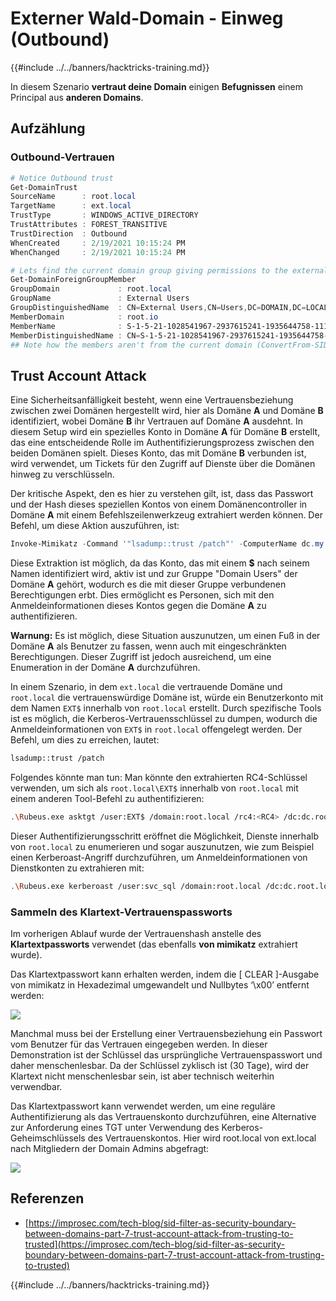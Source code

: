 # Externer Wald-Domain - Einweg (Outbound)

{{#include ../../banners/hacktricks-training.md}}

In diesem Szenario **vertraut deine Domain** einigen **Befugnissen** einem Principal aus **anderen Domains**.

## Aufzählung

### Outbound-Vertrauen
```powershell
# Notice Outbound trust
Get-DomainTrust
SourceName      : root.local
TargetName      : ext.local
TrustType       : WINDOWS_ACTIVE_DIRECTORY
TrustAttributes : FOREST_TRANSITIVE
TrustDirection  : Outbound
WhenCreated     : 2/19/2021 10:15:24 PM
WhenChanged     : 2/19/2021 10:15:24 PM

# Lets find the current domain group giving permissions to the external domain
Get-DomainForeignGroupMember
GroupDomain             : root.local
GroupName               : External Users
GroupDistinguishedName  : CN=External Users,CN=Users,DC=DOMAIN,DC=LOCAL
MemberDomain            : root.io
MemberName              : S-1-5-21-1028541967-2937615241-1935644758-1115
MemberDistinguishedName : CN=S-1-5-21-1028541967-2937615241-1935644758-1115,CN=ForeignSecurityPrincipals,DC=DOMAIN,DC=LOCAL
## Note how the members aren't from the current domain (ConvertFrom-SID won't work)
```
## Trust Account Attack

Eine Sicherheitsanfälligkeit besteht, wenn eine Vertrauensbeziehung zwischen zwei Domänen hergestellt wird, hier als Domäne **A** und Domäne **B** identifiziert, wobei Domäne **B** ihr Vertrauen auf Domäne **A** ausdehnt. In diesem Setup wird ein spezielles Konto in Domäne **A** für Domäne **B** erstellt, das eine entscheidende Rolle im Authentifizierungsprozess zwischen den beiden Domänen spielt. Dieses Konto, das mit Domäne **B** verbunden ist, wird verwendet, um Tickets für den Zugriff auf Dienste über die Domänen hinweg zu verschlüsseln.

Der kritische Aspekt, den es hier zu verstehen gilt, ist, dass das Passwort und der Hash dieses speziellen Kontos von einem Domänencontroller in Domäne **A** mit einem Befehlszeilenwerkzeug extrahiert werden können. Der Befehl, um diese Aktion auszuführen, ist:
```powershell
Invoke-Mimikatz -Command '"lsadump::trust /patch"' -ComputerName dc.my.domain.local
```
Diese Extraktion ist möglich, da das Konto, das mit einem **$** nach seinem Namen identifiziert wird, aktiv ist und zur Gruppe "Domain Users" der Domäne **A** gehört, wodurch es die mit dieser Gruppe verbundenen Berechtigungen erbt. Dies ermöglicht es Personen, sich mit den Anmeldeinformationen dieses Kontos gegen die Domäne **A** zu authentifizieren.

**Warnung:** Es ist möglich, diese Situation auszunutzen, um einen Fuß in der Domäne **A** als Benutzer zu fassen, wenn auch mit eingeschränkten Berechtigungen. Dieser Zugriff ist jedoch ausreichend, um eine Enumeration in der Domäne **A** durchzuführen.

In einem Szenario, in dem `ext.local` die vertrauende Domäne und `root.local` die vertrauenswürdige Domäne ist, würde ein Benutzerkonto mit dem Namen `EXT$` innerhalb von `root.local` erstellt. Durch spezifische Tools ist es möglich, die Kerberos-Vertrauensschlüssel zu dumpen, wodurch die Anmeldeinformationen von `EXT$` in `root.local` offengelegt werden. Der Befehl, um dies zu erreichen, lautet:
```bash
lsadump::trust /patch
```
Folgendes könnte man tun: Man könnte den extrahierten RC4-Schlüssel verwenden, um sich als `root.local\EXT$` innerhalb von `root.local` mit einem anderen Tool-Befehl zu authentifizieren:
```bash
.\Rubeus.exe asktgt /user:EXT$ /domain:root.local /rc4:<RC4> /dc:dc.root.local /ptt
```
Dieser Authentifizierungsschritt eröffnet die Möglichkeit, Dienste innerhalb von `root.local` zu enumerieren und sogar auszunutzen, wie zum Beispiel einen Kerberoast-Angriff durchzuführen, um Anmeldeinformationen von Dienstkonten zu extrahieren mit:
```bash
.\Rubeus.exe kerberoast /user:svc_sql /domain:root.local /dc:dc.root.local
```
### Sammeln des Klartext-Vertrauenspassworts

Im vorherigen Ablauf wurde der Vertrauenshash anstelle des **Klartextpassworts** verwendet (das ebenfalls **von mimikatz** extrahiert wurde).

Das Klartextpasswort kann erhalten werden, indem die \[ CLEAR ]-Ausgabe von mimikatz in Hexadezimal umgewandelt und Nullbytes ‘\x00’ entfernt werden:

![](<../../images/image (938).png>)

Manchmal muss bei der Erstellung einer Vertrauensbeziehung ein Passwort vom Benutzer für das Vertrauen eingegeben werden. In dieser Demonstration ist der Schlüssel das ursprüngliche Vertrauenspasswort und daher menschenlesbar. Da der Schlüssel zyklisch ist (30 Tage), wird der Klartext nicht menschenlesbar sein, ist aber technisch weiterhin verwendbar.

Das Klartextpasswort kann verwendet werden, um eine reguläre Authentifizierung als das Vertrauenskonto durchzuführen, eine Alternative zur Anforderung eines TGT unter Verwendung des Kerberos-Geheimschlüssels des Vertrauenskontos. Hier wird root.local von ext.local nach Mitgliedern der Domain Admins abgefragt:

![](<../../images/image (792).png>)

## Referenzen

- [https://improsec.com/tech-blog/sid-filter-as-security-boundary-between-domains-part-7-trust-account-attack-from-trusting-to-trusted](https://improsec.com/tech-blog/sid-filter-as-security-boundary-between-domains-part-7-trust-account-attack-from-trusting-to-trusted)

{{#include ../../banners/hacktricks-training.md}}
